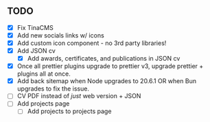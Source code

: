 ## TODO

- [x] Fix TinaCMS
- [x] Add new socials links w/ icons
- [x] Add custom icon component - no 3rd party libraries!
- [x] Add JSON cv
  - [x] Add awards, certificates, and publications in JSON cv
- [x] Once all prettier plugins upgrade to prettier v3, upgrade prettier + plugins all at once.
- [x] Add back sitemap when Node upgrades to 20.6.1 OR when Bun upgrades to fix the issue.
- [ ] CV PDF instead of _just_ web version + JSON
- [ ] Add projects page
  - [ ] Add projects to projects page
